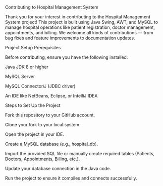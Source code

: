 Contributing to Hospital Management System

Thank you for your interest in contributing to the Hospital Management System project!
This project is built using Java Swing, AWT, and MySQL to manage hospital operations like patient registration, doctor management, appointments, and billing.
We welcome all kinds of contributions — from bug fixes and feature improvements to documentation updates.

Project Setup
Prerequisites

Before contributing, ensure you have the following installed:

Java JDK 8 or higher

MySQL Server

MySQL Connector/J (JDBC driver)

An IDE like NetBeans, Eclipse, or IntelliJ IDEA

Steps to Set Up the Project

Fork this repository to your GitHub account.

Clone your fork to your local system.

Open the project in your IDE.

Create a MySQL database (e.g., hospital_db).

Import the provided SQL file or manually create required tables (Patients, Doctors, Appointments, Billing, etc.).

Update your database connection in the Java code.

Run the project to ensure it compiles and connects successfully.
